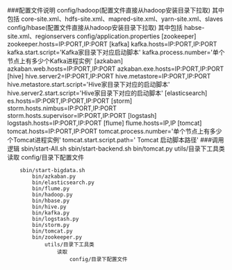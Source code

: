 

###配置文件说明
    config/hadoop(配置文件直接从hadoop安装目录下拉取)
        其中包括    core-site.xml、hdfs-site.xml、mapred-site.xml、yarn-site.xml、slaves
    config/hbase(配置文件直接从hadoop安装目录下拉取)
        其中包括    habse-site.xml、regionservers
    config/application.properties
        [zookeeper]
            zookeeper.hosts=IP:PORT,IP:PORT
        [kafka]
            kafka.hosts=IP:PORT,IP:PORT
            kafka.start.script='Kafka家目录下对应启动脚本'
            kafka.process.number='单个节点上有多少个Kafka进程实例'
        [azkaban]
            azkaban.web.hosts=IP:PORT,IP:PORT
            azkaban.exe.hosts=IP:PORT,IP:PORT
        [hive]
            hive.server2=IP:PORT,IP:PORT
            hive.metastore=IP:PORT,IP:PORT
            hive.metastore.start.script='Hive家目录下对应的启动脚本'
            hive.server2.start.script='Hive家目录下对应的启动脚本'
        [elasticsearch]
            es.hosts=IP:PORT,IP:PORT,IP:PORT
        [storm]
            storm.hosts.nimbus=IP:PORT,IP:PORT
            storm.hosts.supervisor=IP:PORT,IP:PORT
        [logstash]
            logstash.hosts=IP:PORT,IP:PORT
        [flume]
            flume.hosts=IP,IP
        [tomcat]
            tomcat.hosts=IP:PORT,IP:PORT
            tomcat.process.number='单个节点上有多少个Tomcat进程实例'
            tomcat.start.script.path=' Tomcat 启动脚本路径'
###调用逻辑
    sbin/start-All.sh
        sbin/start-backend.sh
            bin/tomcat.py
                utils/目录下工具类
                    读取
                        config/目录下配置文件

        sbin/start-bigdata.sh
            bin/azkaban.py
            bin/elasticsearch.py
            bin/flume.py
            bin/hadoop.py
            bin/hbase.py
            bin/hive.py
            bin/kafka.py
            bin/logstash.py
            bin/storm.py
            bin/tomcat.py
            bin/zookeeper.py
                utils/目录下工具类
                    读取
                        config/目录下配置文件